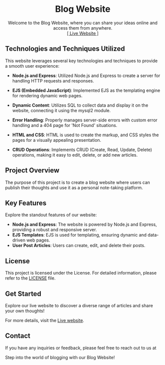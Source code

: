 <h1 align="center">Blog Website</h1>
<p align="center">
    Welcome to the Blog Website, where you can share your ideas online and access them from anywhere.
    <br>
    <a href="https://article-blog-website.onrender.com/index">[ Live Website ]</a>
</p>

## Technologies and Techniques Utilized

This website leverages several key technologies and techniques to provide a smooth user experience:

* **Node.js and Express**: Utilized Node.js and Express to create a server for handling HTTP requests and responses.

* **EJS (Embedded JavaScript)**: Implemented EJS as the templating engine for rendering dynamic web pages.

* **Dynamic Content**: Utilizes SQL to collect data and display it on the website, connecting it using the mysql2 module.

* **Error Handling**: Properly manages server-side errors with custom error handling and a 404 page for 'Not Found' situations.

* **HTML and CSS**: HTML is used to create the markup, and CSS styles the pages for a visually appealing presentation.

* **CRUD Operations**: Implements CRUD (Create, Read, Update, Delete) operations, making it easy to edit, delete, or add new articles.

## Project Overview

The purpose of this project is to create a blog website where users can publish their thoughts and use it as a personal note-taking platform.

## Key Features

Explore the standout features of our website:

- **Node.js and Express**: The website is powered by Node.js and Express, providing a robust and responsive server.
- **EJS Templates**: EJS is used for templating, ensuring dynamic and data-driven web pages.
- **User Post Articles**: Users can create, edit, and delete their posts.

## License

This project is licensed under the  License. For detailed information, please refer to the [LICENSE](LICENSE.md) file.

## Get Started

Explore our live website to discover a diverse range of articles and share your own thoughts!

For more details, visit the [Live website](https://article-blog-website.onrender.com/index).

## Contact

If you have any inquiries or feedback, please feel free to reach out to us at 

Step into the world of blogging with our Blog Website!

